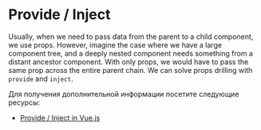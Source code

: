 # Provide / Inject

Usually, when we need to pass data from the parent to a child component, we use props. However, imagine the case where we have a large component tree, and a deeply nested component needs something from a distant ancestor component. With only props, we would have to pass the same prop across the entire parent chain. We can solve props drilling with `provide` and `inject`.

Для получения дополнительной информации посетите следующие ресурсы:

- [Provide / Inject in Vue.js](https://vuejs.org/guide/components/provide-inject.html)
